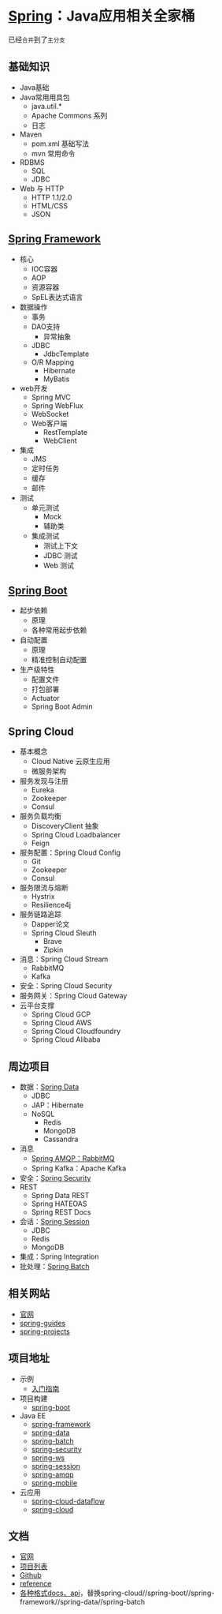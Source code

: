 #   [Spring](https://spring.io/)：Java应用相关全家桶

已经`合并`到了`主分支`

##  基础知识
-   Java基础
-   Java常用用具包
    -   java.util.*
    -   Apache Commons 系列
    -   日志
-   Maven
    -   pom.xml 基础写法
    -   mvn 常用命令
-   RDBMS
    -   SQL 
    -   JDBC
-   Web 与 HTTP
    -   HTTP 1.1/2.0
    -   HTML/CSS
    -   JSON

##  [Spring Framework](spring-framework/README.md)
-   核心
    -   IOC容器
    -   AOP
    -   资源容器
    -   SpEL表达式语言
-   数据操作
    -   事务
    -   DAO支持
        -   异常抽象
    -   JDBC
        -   JdbcTemplate
    -   O/R Mapping
        -   Hibernate
        -   MyBatis
-   web开发
    -   Spring MVC
    -   Spring WebFlux
    -   WebSocket
    -   Web客户端
        -   RestTemplate
        -   WebClient
-   集成
    -   JMS
    -   定时任务
    -   缓存
    -   邮件
-   测试
    -   单元测试
        -   Mock
        -   辅助类
    -   集成测试
        -   测试上下文
        -   JDBC 测试
        -   Web 测试

##  [Spring Boot](spring-boot/README.md)
-   起步依赖
    -   原理
    -   各种常用起步依赖
-   自动配置
    -   原理
    -   精准控制自动配置
-   生产级特性
    -   配置文件
    -   打包部署
    -   Actuator
    -   Spring Boot Admin

##  Spring Cloud
-   基本概念
    -   Cloud Native 云原生应用
    -   微服务架构
-   服务发现与注册
    -   Eureka
    -   Zookeeper
    -   Consul
-   服务负载均衡
    -   DiscoveryClient 抽象
    -   Spring Cloud Loadbalancer
    -   Feign
-   服务配置：Spring Cloud Config
    -   Git
    -   Zookeeper
    -   Consul
-   服务限流与熔断
    -   Hystrix
    -   Resilience4j
-   服务链路追踪
    -   Dapper论文
    -   Spring Cloud Sleuth
        -   Brave
        -   Zipkin
-   消息：Spring Cloud Stream
    -   RabbitMQ
    -   Kafka
-   安全：Spring Cloud Security
-   服务网关：Spring Cloud Gateway
-   云平台支撑
    -   Spring Cloud GCP
    -   Spring Cloud AWS
    -   Spring Cloud Cloudfoundry
    -   Spring Cloud Alibaba

##  周边项目
-   数据：[Spring Data](spring-data/README.md)
    -   JDBC
    -   JAP：Hibernate
    -   NoSQL
        -   Redis
        -   MongoDB
        -   Cassandra
-   消息
    -   [Spring AMQP：RabbitMQ](spring-amqp/README.md)
    -   Spring Kafka：Apache Kafka
-   安全：[Spring Security](spring-security/README.md)
-   REST
    -   Spring Data REST
    -   Spring HATEOAS
    -   Spring REST Docs
-   会话：[Spring Session](spring-session/README.md)
    -   JDBC
    -   Redis
    -   MongoDB
-   集成：Spring Integration
-   批处理：[Spring Batch](spring-batch/README.md)


##  相关网站
-   [官网](https://spring.io/)
-   [spring-guides](https://github.com/spring-guides)
-   [spring-projects](https://github.com/spring-projects)

##  项目地址
-   示例
    -   [入门指南](https://spring.io/guides)
-   项目构建
    -   [spring-boot](https://projects.spring.io/spring-boot/)
-   Java EE
    -   [spring-framework](https://projects.spring.io/spring-framework/)
    -   [spring-data](https://projects.spring.io/spring-data/)
    -   [spring-batch](https://projects.spring.io/spring-batch/)
    -   [spring-security](https://projects.spring.io/spring-security/)
    -   [spring-ws](https://projects.spring.io/spring-ws/)
    -   [spring-session](https://projects.spring.io/spring-session/)
    -   [spring-amqp](https://projects.spring.io/spring-amqp/)
    -   [spring-mobile](https://projects.spring.io/spring-mobile/)
-   云应用
    -   [spring-cloud-dataflow](https://cloud.spring.io/spring-cloud-dataflow/)
    -   [spring-cloud](https://projects.spring.io/spring-cloud/)

##  文档
-   [官网](https://spring.io/)
-   [项目列表](https://spring.io/projects)
-   [Github](https://github.com/spring-projects)
-   [reference](https://spring.io/docs/reference)
-   [各种格式docs、api](https://docs.spring.io/spring-cloud/)，替换spring-cloud//spring-boot//spring-framework//spring-data//spring-batch